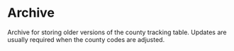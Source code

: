 # Archive
Archive for storing older versions of the county tracking table. Updates are usually required when the county codes are adjusted.